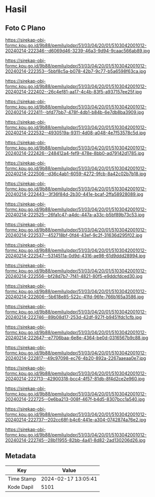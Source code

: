 # Hasil

## Foto C Plano

https://sirekap-obj-formc.kpu.go.id/9b88/pemilu/pdpr/51/03/04/20/01/5103042001012-20240214-222346--d6069d46-3239-46a3-9d94-9caac566ab89.jpg

https://sirekap-obj-formc.kpu.go.id/9b88/pemilu/pdpr/51/03/04/20/01/5103042001012-20240214-222353--5bbf8c5a-b078-42b7-9c77-b5a6598f63ca.jpg

https://sirekap-obj-formc.kpu.go.id/9b88/pemilu/pdpr/51/03/04/20/01/5103042001012-20240214-222402--26c4ef81-aa17-4c4b-83f5-a937157ee25f.jpg

https://sirekap-obj-formc.kpu.go.id/9b88/pemilu/pdpr/51/03/04/20/01/5103042001012-20240214-222411--bfd77bb7-478f-4db1-b84b-6e7db8ba3909.jpg

https://sirekap-obj-formc.kpu.go.id/9b88/pemilu/pdpr/51/03/04/20/01/5103042001012-20240214-222532--4930519a-9311-4d08-a048-4e7f53578c5d.jpg

https://sirekap-obj-formc.kpu.go.id/9b88/pemilu/pdpr/51/03/04/20/01/5103042001012-20240214-222426--248412a4-fef9-478e-8bb0-ad79142d1785.jpg

https://sirekap-obj-formc.kpu.go.id/9b88/pemilu/pdpr/51/03/04/20/01/5103042001012-20240214-222506--d36c4ab1-6059-4272-9fcb-8a42c02b7b18.jpg

https://sirekap-obj-formc.kpu.go.id/9b88/pemilu/pdpr/51/03/04/20/01/5103042001012-20240214-222443--3f36f84d-2b30-441e-bcaf-2ffa58928089.jpg

https://sirekap-obj-formc.kpu.go.id/9b88/pemilu/pdpr/51/03/04/20/01/5103042001012-20240214-222525--26fa1c47-a4dc-447a-a33c-b5bf89b73c53.jpg

https://sirekap-obj-formc.kpu.go.id/9b88/pemilu/pdpr/51/03/04/20/01/5103042001012-20240214-222537--452718bf-0fd4-43ef-9c2f-31636d295f02.jpg

https://sirekap-obj-formc.kpu.go.id/9b88/pemilu/pdpr/51/03/04/20/01/5103042001012-20240214-222547--5314511a-0d9d-4316-ae98-61d9ddd28994.jpg

https://sirekap-obj-formc.kpu.go.id/9b88/pemilu/pdpr/51/03/04/20/01/5103042001012-20240214-222556--bf28d7b7-7f41-4821-80f5-e9ddcfdced30.jpg

https://sirekap-obj-formc.kpu.go.id/9b88/pemilu/pdpr/51/03/04/20/01/5103042001012-20240214-222606--5b618e85-522c-41fd-96fe-766b165a3586.jpg

https://sirekap-obj-formc.kpu.go.id/9b88/pemilu/pdpr/51/03/04/20/01/5103042001012-20240214-222746--89b08d17-253d-42df-927f-b9451fdc1cfb.jpg

https://sirekap-obj-formc.kpu.go.id/9b88/pemilu/pdpr/51/03/04/20/01/5103042001012-20240214-222647--e7706baa-6e8e-4364-be0d-0316567b9c88.jpg

https://sirekap-obj-formc.kpu.go.id/9b88/pemilu/pdpr/51/03/04/20/01/5103042001012-20240214-222817--49c97098-ec76-4b20-892a-2267aaeaa0e7.jpg

https://sirekap-obj-formc.kpu.go.id/9b88/pemilu/pdpr/51/03/04/20/01/5103042001012-20240214-222713--42900318-bcc4-4f57-81db-8f4d2ce2e960.jpg

https://sirekap-obj-formc.kpu.go.id/9b88/pemilu/pdpr/51/03/04/20/01/5103042001012-20240214-222725--0e6ba213-008f-467f-b4d5-8307bcc1a540.jpg

https://sirekap-obj-formc.kpu.go.id/9b88/pemilu/pdpr/51/03/04/20/01/5103042001012-20240214-222737--202cc68f-b4c6-441e-a304-0742874a76e2.jpg

https://sirekap-obj-formc.kpu.go.id/9b88/pemilu/pdpr/51/03/04/20/01/5103042001012-20240214-222745--28b11955-82bb-4a41-8d82-2ad130206d26.jpg


## Metadata

| Key        | Value               |
| ---------- | ------------------- |
| Time Stamp | 2024-02-17 13:05:41 |
| Kode Dapil | 5101                |



